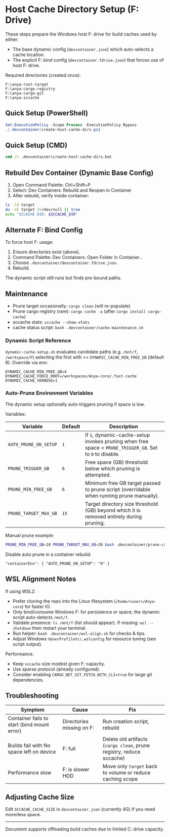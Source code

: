 # Host Cache Directory Setup (F: Drive)

These steps prepare the Windows host F: drive for build caches used by either:

- The base dynamic config (`devcontainer.json`) which auto-selects a cache location.
- The explicit F: bind config (`devcontainer.fdrive.json`) that forces use of host F: drive.

Required directories (created once):

```
F:\anya-rust-target
F:\anya-cargo-registry
F:\anya-cargo-git
F:\anya-sccache
```

## Quick Setup (PowerShell)

```powershell
Set-ExecutionPolicy -Scope Process -ExecutionPolicy Bypass
./.devcontainer/create-host-cache-dirs.ps1
```

## Quick Setup (CMD)

```cmd
cmd /c .devcontainer\create-host-cache-dirs.bat
```

## Rebuild Dev Container (Dynamic Base Config)

1. Open Command Palette: Ctrl+Shift+P
2. Select: Dev Containers: Rebuild and Reopen in Container
3. After rebuild, verify inside container:

```bash
ls -ld target
du -sh target 2>/dev/null || true
echo "SCCACHE DIR: $SCCACHE_DIR"
```

## Alternate F: Bind Config

To force host F: usage:

1. Ensure directories exist (above).
2. Command Palette: Dev Containers: Open Folder in Container...
3. Choose `.devcontainer/devcontainer.fdrive.json`.
4. Rebuild.

The dynamic script still runs but finds pre-bound paths.

## Maintenance

- Prune target occasionally: `cargo clean` (will re-populate)
- Prune cargo registry (rare): `cargo cache -a` (after `cargo install cargo-cache`)
- sccache stats: `sccache --show-stats`
- cache status script: `bash .devcontainer/cache-maintenance.sh`

### Dynamic Script Reference

`dynamic-cache-setup.sh` evaluates candidate paths (e.g. `/mnt/f`, `/workspace/F`) selecting the first with >= `DYNAMIC_CACHE_MIN_FREE_GB` (default 8). Override via env:

```
DYNAMIC_CACHE_MIN_FREE_GB=4
DYNAMIC_CACHE_FORCE_ROOT=/workspaces/Anya-core/.fast-cache
DYNAMIC_CACHE_VERBOSE=1
```

### Auto-Prune Environment Variables

The dynamic setup optionally auto-triggers pruning if space is low.

Variables:

| Variable | Default | Description |
|----------|---------|-------------|
| `AUTO_PRUNE_ON_SETUP` | `1` | If `1`, dynamic-cache-setup invokes pruning when free space < `PRUNE_TRIGGER_GB`. Set to `0` to disable. |
| `PRUNE_TRIGGER_GB` | `6` | Free space (GB) threshold below which pruning is attempted. |
| `PRUNE_MIN_FREE_GB` | `6` | Minimum free GB target passed to prune script (overridable when running prune manually). |
| `PRUNE_TARGET_MAX_GB` | `15` | Target directory size threshold (GB) beyond which it is removed entirely during pruning. |

Manual prune example:

```bash
PRUNE_MIN_FREE_GB=10 PRUNE_TARGET_MAX_GB=20 bash .devcontainer/prune-caches.sh
```

Disable auto prune in a container rebuild:

```jsonc
"containerEnv": { "AUTO_PRUNE_ON_SETUP": "0" }
```

## WSL Alignment Notes

If using WSL2:

- Prefer cloning the repo into the Linux filesystem (`/home/<user>/Anya-core`) for faster IO.
- Only bind/consume Windows F: for persistence or space; the dynamic script auto-detects `/mnt/f`.
- Validate presence: `ls /mnt/f` (list should appear). If missing: `wsl --shutdown` then restart your terminal.
- Run helper: `bash .devcontainer/wsl-align.sh` for checks & tips.
- Adjust Windows `%UserProfile%\\.wslconfig` for resource tuning (see script output).

Performance:

- Keep `sccache` size modest given F: capacity.
- Use sparse protocol (already configured).
- Consider enabling `CARGO_NET_GIT_FETCH_WITH_CLI=true` for large git dependencies.

## Troubleshooting

| Symptom | Cause | Fix |
|---------|-------|-----|
| Container fails to start (bind mount error) | Directories missing on F: | Run creation script, rebuild |
| Builds fail with No space left on device | F: full | Delete old artifacts (`cargo clean`, prune registry, reduce sccache) |
| Performance slow | F: is slower HDD | Move only `target` back to volume or reduce caching scope |

## Adjusting Cache Size

Edit `SCCACHE_CACHE_SIZE` in `devcontainer.json` (currently 4G) if you need more/less space.

---
Document supports offloading build caches due to limited C: drive capacity.
